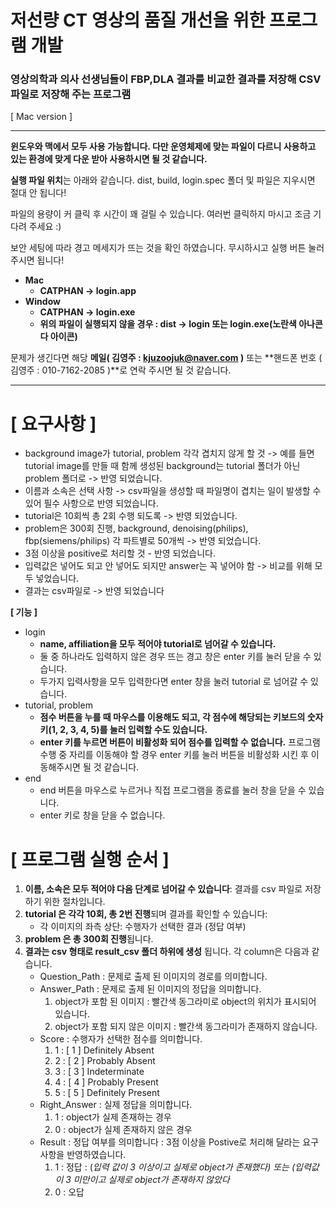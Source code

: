 # 저선량 CT 영상의 품질 개선을 위한 프로그램 개발
### 영상의학과 의사 선생님들이 FBP,DLA 결과를 비교한 결과를 저장해 CSV 파일로 저장해 주는 프로그램

[ Mac version ]

---

**윈도우와 맥에서 모두 사용 가능합니다. 다만 운영체제에 맞는 파일이 다르니 사용하고 있는 환경에 맞게 다운 받아 사용하시면 될 것 같습니다.**

**실행 파일 위치**는 아래와 같습니다. dist, build, login.spec 폴더 및 파일은 지우시면 절대 안 됩니다!

파일의 용량이 커 클릭 후 시간이 꽤 걸릴 수 있습니다. 여러번 클릭하지 마시고 조금 기다려 주세요 :)

보안 세팅에 따라 경고 메세지가 뜨는 것을 확인 하였습니다. 무시하시고 실행 버튼 눌러주시면 됩니다!

- **Mac**
    - **CATPHAN -> login.app**
- **Window**
    - **CATPHAN -> login.exe**
    - **위의 파일이 실행되지 않을 경우 : dist -> login 또는 login.exe(노란색 아나콘다 아이콘)**

문제가 생긴다면 해당 **메일( 김영주 : kjuzoojuk@naver.com )** 또는 **핸드폰 번호 ( 김영주 : 010-7162-2085 )**로 연락 주시면 될 것 같습니다.

---

# **[ 요구사항 ]**

- background image가 tutorial, problem 각각 겹치지 않게 할 것 -> 예를 들면 tutorial image를 만들 때 함께 생성된 background는 tutorial 폴더가 아닌 problem 폴더로 -> 반영 되었습니다.
- 이름과 소속은 선택 사항 -> csv파일을 생성할 때 파일명이 겹치는 일이 발생할 수 있어 필수 사항으로 반영 되었습니다.
- tutorial은 10회씩 총 2회 수행 되도록 -> 반영 되었습니다.
- problem은 300회 진행, background, denoising(philips), fbp(siemens/philips) 각 파트별로 50개씩 -> 반영 되었습니다.
- 3점 이상을 positive로 처리할 것 - 반영 되었습니다.
- 입력값은 넣어도 되고 안 넣어도 되지만 answer는 꼭 넣어야 함 -> 비교를 위해 모두 넣었습니다.
- 결과는 csv파일로 -> 반영 되었습니다

**[ 기능 ]**

- login
    - **name, affiliation을 모두 적어야 tutorial로 넘어갈 수 있습니다.**
    - 둘 중 하나라도 입력하지 않은 경우 뜨는 경고 창은 enter 키를 눌러 닫을 수 있습니다.
    - 두가지 입력사항을 모두 입력한다면 enter 창을 눌러 tutorial 로 넘어갈 수 있습니다.
- tutorial, problem
    - **점수 버튼을 누를 때 마우스를 이용해도 되고, 각 점수에 해당되는 키보드의 숫자 키(1, 2, 3, 4, 5)를 눌러 입력할 수도 있습니다.**
    - **enter 키를 누르면 버튼이 비활성화 되어 점수를 입력할 수 없습니다.** 프로그램 수행 중 자리를 이동해야 할 경우 enter 키를 눌러 버튼을 비활성화 시킨 후 이동해주시면 될 것 같습니다.
- end
    - end 버튼을 마우스로 누르거나 직접 프로그램을 종료를 눌러 창을 닫을 수 있습니다.
    - enter 키로 창을 닫을 수 없습니다.

# **[ 프로그램 실행 순서 ]**

1. **이름, 소속은 모두 적어야 다음 단계로 넘어갈 수 있습니다**: 결과를 csv 파일로 저장하기 위한 절차입니다.
2. **tutorial 은 각각 10회, 총 2번 진행**되며 결과를 확인할 수 있습니다:
    - 각 이미지의 좌측 상단: 수행자가 선택한 결과 (정답 여부)
3. **problem 은 총 300회 진행**됩니다.
4. **결과는 csv 형태로 result_csv 폴더 하위에 생성** 됩니다. 각 column은 다음과 같습니다.
    - Question_Path : 문제로 출제 된 이미지의 경로를 의미합니다.
    - Answer_Path : 문제로 출제 된 이미지의 정답을 의미합니다.
        1. object가 포함 된 이미지 : 빨간색 동그라미로 object의 위치가 표시되어 있습니다.
        2. object가 포함 되지 않은 이미지 : 빨간색 동그라미가 존재하지 않습니다.
    - Score : 수행자가 선택한 점수를 의미합니다.
        1. 1 : [ 1 ] Definitely Absent
        2. 2 : [ 2 ] Probably Absent
        3. 3 : [ 3 ] Indeterminate
        4. 4 : [ 4 ] Probably Present
        5. 5 : [ 5 ] Definitely Present
    - Right_Answer : 실제 정답을 의미합니다.
        1. 1 : object가 실제 존재하는 경우
        2. 0 : object가 실제 존재하지 않은 경우
    - Result : 정답 여부를 의미합니다 : 3점 이상을 Postive로 처리해 달라는 요구사항을 반영하였습니다.
        1. 1 : 정답 :  (*입력 값이 3 이상이고 실제로 object가 존재했다) 또는 (입력값이 3 미만이고 실제로 object가 존재하지 않았다*
        2. 0 : 오답
